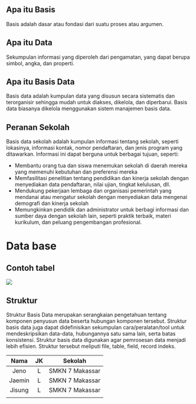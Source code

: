 ## Apa itu Basis  
Basis adalah dasar atau fondasi dari suatu proses atau argumen. 
## Apa itu Data
Sekumpulan informasi yang diperoleh dari pengamatan, yang dapat berupa simbol, angka, dan properti. 
## Apa itu Basis Data
Basis data adalah kumpulan data yang disusun secara sistematis dan terorganisir sehingga mudah untuk diakses, dikelola, dan diperbarui. Basis data biasanya dikelola menggunakan sistem manajemen basis data. 
## Peranan Sekolah
Basis data sekolah adalah kumpulan informasi tentang sekolah, seperti lokasinya, informasi kontak, nomor pendaftaran, dan jenis program yang ditawarkan. Informasi ini dapat berguna untuk berbagai tujuan, seperti: 

- Membantu orang tua dan siswa menemukan sekolah di daerah mereka yang memenuhi kebutuhan dan preferensi mereka
- Memfasilitasi penelitian tentang pendidikan dan kinerja sekolah dengan menyediakan data pendaftaran, nilai ujian, tingkat kelulusan, dll.
- Mendukung pekerjaan lembaga dan organisasi pemerintah yang mendanai atau mengatur sekolah dengan menyediakan data mengenai demografi dan kinerja sekolah
- Memungkinkan pendidik dan administrator untuk berbagi informasi dan sumber daya dengan sekolah lain, seperti praktik terbaik, materi kurikulum, dan peluang pengembangan profesional.
# Data base
## Contoh tabel
![](aset/struktur.jpg)
## Struktur 
Struktur Basis Data merupakan serangkaian pengetahuan tentang komponen penyusun data beserta hubungan komponen tersebut. Struktur basis data juga dapat didefinisikan sekumpulan cara/peralatan/tool untuk mendeskripsikan data-data, hubungannya satu sama lain, serta batas konsistensi. Struktur basis data digunakan agar pemrosesan data menjadi lebih efisien. Struktur tersebut meliputi file, table, field, record indeks. 

|  Nama  | JK  |     Sekolah     |
| :----: | :-: | :-------------: |
|  Jeno  |  L  | SMKN 7 Makassar |
| Jaemin |  L  | SMKN 7 Makassar |
| Jisung |  L  | SMKN 7 Makassar |
|        |     |                 |
 